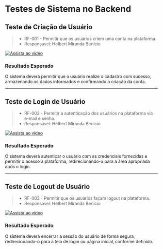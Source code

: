 # Testes de Sistema no Backend

## Teste de Criação de Usuário

> - RF-001 - Permitir que os usuários criem uma conta na plataforma.
> - Responsável: Helbert Miranda Benício

[![Assista ao vídeo](https://img.youtube.com/vi/5y8lEMDnDJ8/0.jpg)](https://youtu.be/5y8lEMDnDJ8)

### Resultado Esperado

O sistema deverá permitir que o usuário realize o cadastro com sucesso, armazenando os dados informados e confirmando a criação da conta.

---

## Teste de Login de Usuário

> - RF-002 - Permitir a autenticação dos usuários na plataforma via e-mail e senha.
> - Responsável: Helbert Miranda Benício

[![Assista ao vídeo](https://img.youtube.com/vi/51JLg2r09R4/0.jpg)](https://youtu.be/51JLg2r09R4)

### Resultado Esperado

O sistema deverá autenticar o usuário com as credenciais fornecidas e permitir o acesso à plataforma, redirecionando-o para a área apropriada após o login.

---

## Teste de Logout de Usuário

> - RF-003 - Permitir que os usuários façam logout na plataforma.
> - Responsável: Helbert Miranda Benício

[![Assista ao vídeo](https://img.youtube.com/vi/x8i4SKRX4GY/0.jpg)](https://youtu.be/x8i4SKRX4GY)

### Resultado Esperado

O sistema deverá encerrar a sessão do usuário de forma segura, redirecionando-o para a tela de login ou página inicial, conforme definido.
